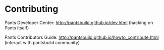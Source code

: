 # Contributing

Pants Developer Center: http://pantsbuild.github.io/dev.html (hacking on Pants itself)

Pants Contributors Guide: http://pantsbuild.github.io/howto_contribute.html (interact with pantsbuild community)